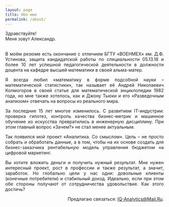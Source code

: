 ```yaml
---
layout: page
title: Обо мне
permalink: /about/
---
```

<div style="text-align: justify">
Здравствуйте!<br>
Меня зовут Александр.<br><br>
<p>В моём резюме есть окончание с отличием БГТУ «ВОЕНМЕХ» им. Д.Ф. Устинова, защита кандидатской работы по специальности 05.13.18 и более 10 лет успешной педагогической деятельности в должности доцента на кафедре высшей математики в своей альма-матер.</p>
<p>Я всегда любил «математику в форме подсобной науки – математической статистики», так называет её Андрей Николаевич Колмогоров в своей статье для математической энциклопедии 1982 года, но мне также хотелось, как и Джону Тьюки и его «Разведочным анализом» отвечать на вопросы из реального мира.</p>
<p>За последние 15 лет многое изменилось. С развитием IT-индустрии: проверка гипотез, контроль качества бизнес-метрик и машинное обучение из искусства превратились в инженерную дисциплину. При этом главный вопрос «Зачем?» не стал менее актуальным.</p>
<p>Так появился мой проект «Аналитика. Cо смыслом». Цель – не просто собрать и обработать данные, а в том, чтобы на их основе создать для бизнес-заказчика рентабельную модель управления бюджетом на цифровой маркетинг.</p>
<p>Вы хотите вложить деньги и получить нужный результат. Мне нужен интересный проект, рост в профессии и также результат, а значит, заработок. Но глобально цели у нас одни: довольные клиенты (конечные потребители) и стабильный доход. Идеально, если при этом обе стороны получают от сотрудничества удовольствие. Как этого достичь?</p>
<p align="right">Предлагаю связаться: <a href="mailto:iq-analytics@mail.ru">IQ-Analytics@Mail.Ru</a>.</p>
</div>

